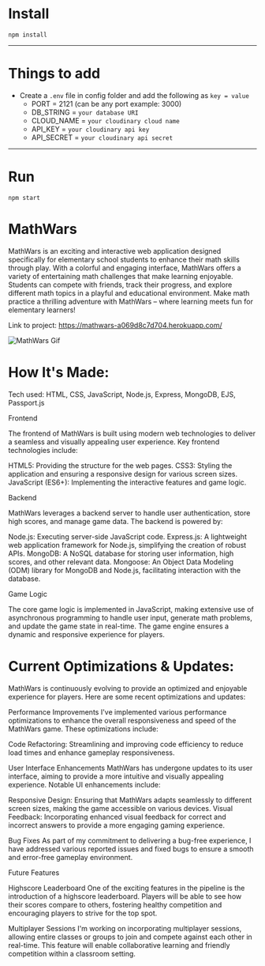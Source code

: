 # Install

`npm install`

---

# Things to add

- Create a `.env` file in config folder and add the following as `key = value`
  - PORT = 2121 (can be any port example: 3000)
  - DB_STRING = `your database URI`
  - CLOUD_NAME = `your cloudinary cloud name`
  - API_KEY = `your cloudinary api key`
  - API_SECRET = `your cloudinary api secret`

---

# Run

`npm start`

# MathWars

MathWars is an exciting and interactive web application designed specifically for elementary school students to enhance their math skills through play. With a colorful and engaging interface, MathWars offers a variety of entertaining math challenges that make learning enjoyable. Students can compete with friends, track their progress, and explore different math topics in a playful and educational environment. Make math practice a thrilling adventure with MathWars – where learning meets fun for elementary learners!

Link to project: https://mathwars-a069d8c7d704.herokuapp.com/


![MathWars Gif](<MathWars Gif - Made with Clipchamp.gif>)

# How It's Made:

Tech used: HTML, CSS, JavaScript, Node.js, Express, MongoDB, EJS, Passport.js

Frontend

The frontend of MathWars is built using modern web technologies to deliver a seamless and visually appealing user experience. Key frontend technologies include:

HTML5: Providing the structure for the web pages.
CSS3: Styling the application and ensuring a responsive design for various screen sizes.
JavaScript (ES6+): Implementing the interactive features and game logic.

Backend

MathWars leverages a backend server to handle user authentication, store high scores, and manage game data. The backend is powered by:

Node.js: Executing server-side JavaScript code.
Express.js: A lightweight web application framework for Node.js, simplifying the creation of robust APIs.
MongoDB: A NoSQL database for storing user information, high scores, and other relevant data.
Mongoose: An Object Data Modeling (ODM) library for MongoDB and Node.js, facilitating interaction with the database.

Game Logic

The core game logic is implemented in JavaScript, making extensive use of asynchronous programming to handle user input, generate math problems, and update the game state in real-time. The game engine ensures a dynamic and responsive experience for players.

# Current Optimizations & Updates:

MathWars is continuously evolving to provide an optimized and enjoyable experience for players. Here are some recent optimizations and updates:

Performance Improvements
I've implemented various performance optimizations to enhance the overall responsiveness and speed of the MathWars game. These optimizations include:

Code Refactoring: Streamlining and improving code efficiency to reduce load times and enhance gameplay responsiveness.

User Interface Enhancements
MathWars has undergone updates to its user interface, aiming to provide a more intuitive and visually appealing experience. Notable UI enhancements include:

Responsive Design: Ensuring that MathWars adapts seamlessly to different screen sizes, making the game accessible on various devices.
Visual Feedback: Incorporating enhanced visual feedback for correct and incorrect answers to provide a more engaging gaming experience.

Bug Fixes
As part of my commitment to delivering a bug-free experience, I have addressed various reported issues and fixed bugs to ensure a smooth and error-free gameplay environment.

Future Features

Highscore Leaderboard
One of the exciting features in the pipeline is the introduction of a highscore leaderboard. Players will be able to see how their scores compare to others, fostering healthy competition and encouraging players to strive for the top spot.

Multiplayer Sessions
I'm working on incorporating multiplayer sessions, allowing entire classes or groups to join and compete against each other in real-time. This feature will enable collaborative learning and friendly competition within a classroom setting.